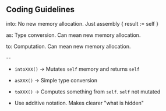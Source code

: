 
## Coding Guidelines

into: No new memory allocation. Just assembly { result := self }

as: Type conversion. Can mean new memory allocation.

to: Computation. Can mean new memory allocation.

--

- `intoXXX()`
    -> Mutates `self` memory and returns `self`
- `asXXX()`
    -> Simple type conversion
- `toXXX()`
    -> Computes something from `self`. `self` not mutated

- Use additive notation. Makes clearer "what is hidden"
